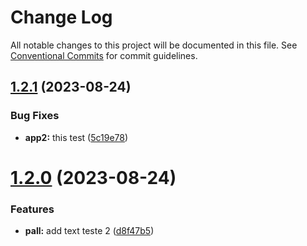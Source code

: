 # Change Log

All notable changes to this project will be documented in this file.
See [Conventional Commits](https://conventionalcommits.org) for commit guidelines.

## [1.2.1](https://github.com/RodrigoPerlin/monorepo/compare/@ds/projeto2@1.2.0...@ds/projeto2@1.2.1) (2023-08-24)


### Bug Fixes

* **app2:** this test ([5c19e78](https://github.com/RodrigoPerlin/monorepo/commit/5c19e788273c4fe0c56f71d1333e6d9b41f7a17b))





# [1.2.0](https://github.com/RodrigoPerlin/monorepo/compare/@ds/projeto2@1.1.0...@ds/projeto2@1.2.0) (2023-08-24)


### Features

* **pall:** add text teste 2 ([d8f47b5](https://github.com/RodrigoPerlin/monorepo/commit/d8f47b57f3dcce830b665eeb6db00603ee25202f))
